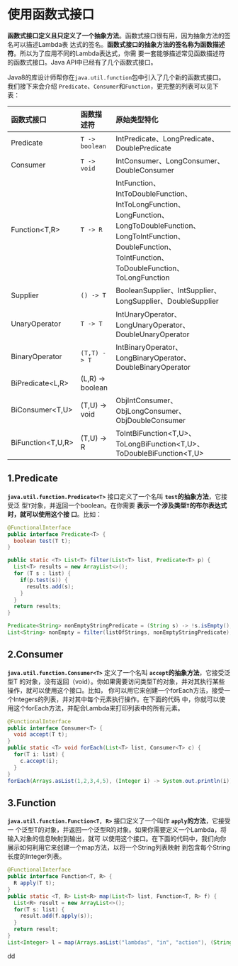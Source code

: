 使用函数式接口
================================================================================
**函数式接口定义且只定义了一个抽象方法**。函数式接口很有用，因为抽象方法的签名可以描述Lambda表
达式的签名。**函数式接口的抽象方法的签名称为函数描述符**。所以为了应用不同的Lambda表达式，你需
要一套能够描述常见函数描述符的函数式接口。Java API中已经有了几个函数式接口。

Java8的库设计师帮你在`java.util.function`包中引入了几个新的函数式接口。我们接下来会介绍
`Predicate`、`Consumer`和`Function`，更完整的列表可以见下表：

| 函数式接口 | 函数描述符 | 原始类型特化 |
| :------------- | :------------- | :------------- |
| Predicate<T> | `T -> boolean` | IntPredicate、LongPredicate、DoublePredicate |
| Consumer<T> | `T -> void` | IntConsumer、LongConsumer、DoubleConsumer |
| Function<T,R> | `T -> R` | IntFunction<R>、IntToDoubleFunction、IntToLongFunction、LongFunction<R>、LongToDoubleFunction、LongToIntFunction、DoubleFunction<R>、ToIntFunction<T>、ToDoubleFunction<T>、ToLongFunction<T> |
| Supplier<T> | `() -> T` | BooleanSupplier、IntSupplier、LongSupplier、DoubleSupplier |
| UnaryOperator<T> | `T -> T` | IntUnaryOperator、LongUnaryOperator、DoubleUnaryOperator |
| BinaryOperator<T> | `(T,T) -> T` | IntBinaryOperator、LongBinaryOperator、DoubleBinaryOperator |
| BiPredicate<L,R> | (L,R) -> boolean |  |
| BiConsumer<T,U> | (T,U) -> void | ObjIntConsumer<T>、ObjLongConsumer<T>、ObjDoubleConsumer<T> |
| BiFunction<T,U,R> | (T,U) -> R | ToIntBiFunction<T,U>、ToLongBiFunction<T,U>、ToDoubleBiFunction<T,U> |

## 1.Predicate
**`java.util.function.Predicate<T>`** 接口定义了一个名叫 **`test`的抽象方法**，它接受泛
型`T`对象，并返回一个boolean。在你需要 **表示一个涉及类型`T`的布尔表达式时，就可以使用这个接
口**。比如：
```java
@FunctionalInterface
public interface Predicate<T> {
  boolean test(T t);
}

public static <T> List<T> filter(List<T> list, Predicate<T> p) {
  List<T> results = new ArrayList<>();
  for (T s : list) {
    if(p.test(s)) {
      results.add(s);
    }
  }
  return results;
}

Predicate<String> nonEmptyStringPredicate = (String s) -> !s.isEmpty();
List<String> nonEmpty = filter(listOfStrings, nonEmptyStringPredicate);
```

## 2.Consumer
**`java.util.function.Consumer<T>`** 定义了一个名叫 **`accept`的抽象方法**，它接受泛型T
的对象，没有返回（void）。你如果需要访问类型T的对象，并对其执行某些操作，就可以使用这个接口。比如，
你可以用它来创建一个forEach方法，接受一个Integers的列表，并对其中每个元素执行操作。在下面的代码
中，你就可以使用这个forEach方法，并配合Lambda来打印列表中的所有元素。
```java
@FunctionalInterface
public interface Consumer<T> {
  void accept(T t);
}
public static <T> void forEach(List<T> list, Consumer<T> c) {
  for(T i: list) {
    c.accept(i);
  }
}
forEach(Arrays.asList(1,2,3,4,5), (Integer i) -> System.out.println(i));
```

## 3.Function
**`java.util.function.Function<T, R>`** 接口定义了一个叫作 **`apply`的方法**，它接受一
个泛型T的对象，并返回一个泛型R的对象。如果你需要定义一个Lambda，将输入对象的信息映射到输出，就可
以使用这个接口。在下面的代码中，我们向你展示如何利用它来创建一个map方法，以将一个String列表映射
到包含每个String长度的Integer列表。
```java
@FunctionalInterface
public interface Function<T, R> {
  R apply(T t);
}
public static <T, R> List<R> map(List<T> list, Function<T, R> f) {
  List<R> result = new ArrayList<>();
  for(T s: list) {
    result.add(f.apply(s));
  }
  return result;
}
List<Integer> l = map(Arrays.asList("lambdas", "in", "action"), (String s) -> s.length());
```





































dd
